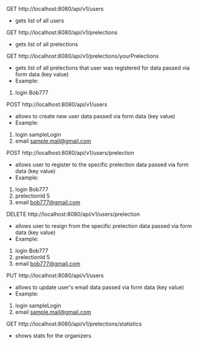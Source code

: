 GET http://localhost:8080/api/v1/users 
- gets list of all users

GET http://localhost:8080/api/v1/prelections 
- gets list of all prelections

GET http://localhost:8080/api/v1/prelections/yourPrelections
- gets list of all prelections that user was registered for
data passed via form data (key value)
- Example:
1. login Bob777

POST http://localhost:8080/api/v1/users 
- allows to create new user
data passed via form data (key value)
- Example:
1. login sampleLogin
2. email sample.mail@gmail.com

POST http://localhost:8080/api/v1/users/prelection 
- allows user to register to the specific prelection
data passed via form data (key value)
- Example:
1. login Bob777
2. prelectionId 5
3. email bob777@gmail.com

DELETE http://localhost:8080/api/v1/users/prelection
- allows user to resign from the specific prelection
  data passed via form data (key value)
- Example:
1. login Bob777
2. prelectionId 5
3. email bob777@gmail.com

PUT http://localhost:8080/api/v1/users
- allows to update user's email
  data passed via form data (key value)
- Example:
1. login sampleLogin
2. email sample.mail@gmail.com

GET http://localhost:8080/api/v1/prelections/statistics
- shows stats for the organizers 

